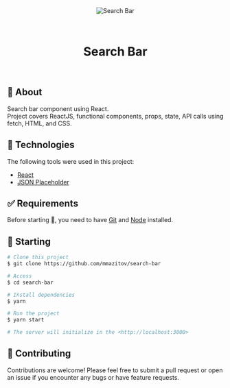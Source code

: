<div align="center" id="top"> 
  <img src="./.github/app.gif" alt="Search Bar" />

  &#xa0;

  <!-- <a href="https://searchbar.netlify.app">Demo</a> -->
</div>

<h1 align="center">Search Bar</h1>
<br>

## :dart: About ##

Search bar component using React. </br> 
Project covers ReactJS, functional components, props, state, API calls using fetch, HTML, and CSS.

## :rocket: Technologies ##

The following tools were used in this project:

- [React](https://pt-br.reactjs.org/)
- [JSON Placeholder](https://jsonplaceholder.typicode.com/)

## :white_check_mark: Requirements ##

Before starting :checkered_flag:, you need to have [Git](https://git-scm.com) and [Node](https://nodejs.org/en/) installed.

## :checkered_flag: Starting ##

```bash
# Clone this project
$ git clone https://github.com/mmazitov/search-bar

# Access
$ cd search-bar

# Install dependencies
$ yarn

# Run the project
$ yarn start

# The server will initialize in the <http://localhost:3000>
```

## 🤝 Contributing ##

Contributions are welcome! Please feel free to submit a pull request or open an issue if you encounter any bugs or have feature requests.

